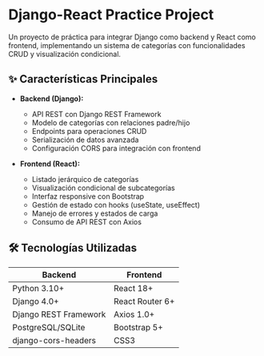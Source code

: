 # Django-React Practice Project

Un proyecto de práctica para integrar Django como backend y React como frontend, implementando un sistema de categorías con funcionalidades CRUD y visualización condicional.

## ✨ Características Principales

- **Backend (Django):**
  - API REST con Django REST Framework
  - Modelo de categorías con relaciones padre/hijo
  - Endpoints para operaciones CRUD
  - Serialización de datos avanzada
  - Configuración CORS para integración con frontend

- **Frontend (React):**
  - Listado jerárquico de categorías
  - Visualización condicional de subcategorías
  - Interfaz responsive con Bootstrap
  - Gestión de estado con hooks (useState, useEffect)
  - Manejo de errores y estados de carga
  - Consumo de API REST con Axios

## 🛠 Tecnologías Utilizadas

| **Backend**         | **Frontend**       |
|----------------------|--------------------|
| Python 3.10+         | React 18+          |
| Django 4.0+          | React Router 6+    |
| Django REST Framework| Axios 1.0+         |
| PostgreSQL/SQLite    | Bootstrap 5+       |
| django-cors-headers  | CSS3               |
